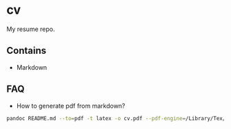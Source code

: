 # cv

My resume repo.

## Contains

* Markdown

## FAQ

* How to generate pdf from markdown?

```bash
pandoc README.md --to=pdf -t latex -o cv.pdf --pdf-engine=/Library/Tex/texbin/pdflatex -V geometry:"top=1cm, bottom=0cm, left=1cm, right=1cm"
```

